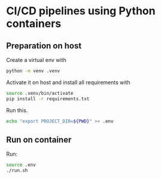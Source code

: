 # CI/CD pipelines using Python containers
 
## Preparation on host

Create a virtual env with
```bash
python -m venv .venv
```
Activate it on host and install all requirements with
```bash
source .venv/bin/activate
pip install -r requirements.txt
```

Run this.

```bash
echo "export PROJECT_DIR=${PWD}" >> .env
```

## Run on container

Run:

```bash
source .env
./run.sh
```

